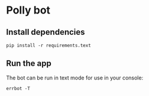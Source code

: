 # Polly bot

## Install dependencies

`pip install -r requirements.text`

## Run the app

The bot can be run in text mode for use in your console:

`errbot -T`
